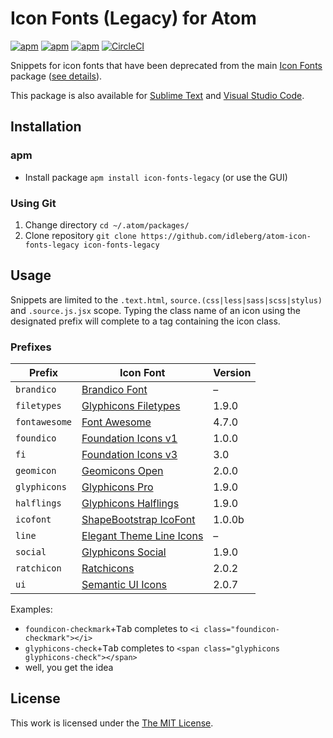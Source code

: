 # Icon Fonts (Legacy) for Atom

[![apm](https://img.shields.io/apm/l/icon-fonts-legacy.svg?style=flat-square)](https://atom.io/packages/icon-fonts-legacy)
[![apm](https://img.shields.io/apm/v/icon-fonts-legacy.svg?style=flat-square)](https://atom.io/packages/icon-fonts-legacy)
[![apm](https://img.shields.io/apm/dm/icon-fonts-legacy.svg?style=flat-square)](https://atom.io/packages/icon-fonts-legacy)
[![CircleCI](https://flat.badgen.net/circleci/github/idleberg/atom-icon-fonts-legacy)](https://circleci.com/gh/idleberg/atom-icon-fonts-legacy)

Snippets for icon fonts that have been deprecated from the main [Icon Fonts](https://github.com/idleberg/atom-icon-fonts) package ([see details](https://github.com/idleberg/atom-icon-fonts-legacy#prefixes)).

This package is also available for [Sublime Text](https://github.com/idleberg/sublime-icon-fonts-legacy) and [Visual Studio Code](https://github.com/idleberg/vscode-icon-fonts-legacy).

## Installation

### apm

* Install package `apm install icon-fonts-legacy` (or use the GUI)

### Using Git

1. Change directory `cd ~/.atom/packages/`
2. Clone repository `git clone https://github.com/idleberg/atom-icon-fonts-legacy icon-fonts-legacy`

## Usage

Snippets are limited to the `.text.html`, `source.(css|less|sass|scss|stylus)` and `.source.js.jsx` scope. Typing the class name of an icon using the designated prefix will complete to a tag containing the icon class.

### Prefixes

Prefix         | Icon Font                           | Version
---------------|-------------------------------------|--------
`brandico`     | [Brandico Font][brandico]           | –
`filetypes`    | [Glyphicons Filetypes][filetypes]   | 1.9.0
`fontawesome`  | [Font Awesome][fontawesome]         | 4.7.0
`foundico`     | [Foundation Icons v1][foundico]     | 1.0.0
`fi`           | [Foundation Icons v3][fi]           | 3.0
`geomicon`     | [Geomicons Open][geomicon]          | 2.0.0
`glyphicons`   | [Glyphicons Pro][glyphicons]        | 1.9.0
`halflings`    | [Glyphicons Halflings][halflings]   | 1.9.0
`icofont`      | [ShapeBootstrap IcoFont][icofont]   | 1.0.0b
`line`         | [Elegant Theme Line Icons][line]    | –
`social`       | [Glyphicons Social][social]         | 1.9.0
`ratchicon`    | [Ratchicons][ratchicon]             | 2.0.2
`ui`           | [Semantic UI Icons][ui]             | 2.0.7

Examples:

* `foundicon-checkmark`+<kbd>Tab</kbd> completes to `<i class="foundicon-checkmark"></i>`
* `glyphicons-check`+<kbd>Tab</kbd> completes to `<span class="glyphicons glyphicons-check"></span>`
* well, you get the idea

## License

This work is licensed under the [The MIT License](LICENSE.md).

[brandico]: https://github.com/fontello/brandico.font
[fi]: https://github.com/zurb/foundation-icons
[filetypes]: http://glyphicons.com
[fontawesome]: https://fontawesome.com
[foundico]: https://github.com/zurb/foundation-icons/tree/original-implementation
[geomicon]: https://github.com/jxnblk/geomicons-open
[glyphicons]: http://glyphicons.com
[halflings]: http://glyphicons.com
[icofont]: http://icofont.com/
[line]: https://www.elegantthemes.com/blog/resources/elegant-icon-font
[ratchicon]: http://github.com/twbs/ratchet
[social]: http://glyphicons.com
[ui]: http://semantic-ui.com/elements/icon.html
